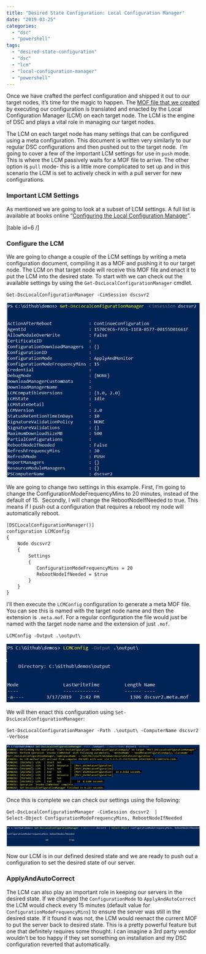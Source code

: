 ```yaml
---
title: "Desired State Configuration: Local Configuration Manager"
date: "2019-03-25"
categories: 
  - "dsc"
  - "powershell"
tags: 
  - "desired-state-configuration"
  - "dsc"
  - "lcm"
  - "local-configuration-manager"
  - "powershell"
---
```


Once we have crafted the perfect configuration and shipped it out to our target nodes, it’s time for the magic to happen. The [MOF file that we created](https://jesspomfret.com/dsc-mof-files/) by executing our configuration is translated and enacted by the Local Configuration Manager (LCM) on each target node. The LCM is the engine of DSC and plays a vital role in managing our target nodes.

The LCM on each target node has many settings that can be configured using a meta configuration. This document is written very similarly to our regular DSC configurations and then pushed out to the target node.  I’m going to cover a few of the important LCM settings for use in `push` mode. This is where the LCM passively waits for a MOF file to arrive. The other option is `pull` mode- this is a little more complicated to set up and in this scenario the LCM is set to actively check in with a pull server for new configurations.

### **Important LCM Settings**

As mentioned we are going to look at a subset of LCM settings. A full list is available at books online “[Configuring the Local Configuration Manager](https://docs.microsoft.com/en-us/powershell/dsc/managing-nodes/metaconfig)”.

\[table id=6 /\]

### Configure the LCM  

We are going to change a couple of the LCM settings by writing a meta configuration document, compiling it as a MOF and pushing it to our target node. The LCM on that target node will receive this MOF file and enact it to put the LCM into the desired state. To start with we can check out the available settings by using the `Get-DscLocalConfigurationManager` cmdlet.

```
Get-DscLocalConfigurationManager -CimSession dscsvr2
```

![](images/get_before.jpg)

We are going to change two settings in this example. First, I’m going to change the ConfigurationModeFrequencyMins to 20 minutes, instead of the default of 15.  Secondly, I will change the RebootNodeIfNeeded to true. This means if I push out a configuration that requires a reboot my node will automatically reboot.

```
[DSCLocalConfigurationManager()]
configuration LCMConfig
{
    Node dscsvr2
    {
        Settings
        {
           ConfigurationModeFrequencyMins = 20
           RebootNodeIfNeeded = $true
        }
    }
}
```

I’ll then execute the `LCMConfig` configuration to generate a meta MOF file. You can see this is named with the target node name and then the extension is `.meta.mof`. For a regular configuration the file would just be named with the target node name and the extension of just `.mof`.

```
LCMConfig -Output .\output\
```

![](images/CreateMetaMof.jpg)

We will then enact this configuration using `Set-DscLocalConfigurationManager`:

```
Set-DscLocalConfigurationManager -Path .\output\ -ComputerName dscsvr2 -Verbose
```

![](images/set-DscLcm-1024x239.jpg)

Once this is complete we can check our settings using the following:

```
Get-DscLocalConfigurationManager -CimSession dscsvr2  |
Select-Object ConfigurationModeFrequencyMins, RebootNodeIfNeeded
```

![](images/get_after-1024x107.jpg)

Now our LCM is in our defined desired state and we are ready to push out a configuration to set the desired state of our server.

### ApplyAndAutoCorrect

The LCM can also play an important role in keeping our servers in the desired state. If we changed the `ConfigurationMode` to `ApplyAndAutoCorrect` the LCM would check every 15 minutes (default value for `ConfigurationModeFrequencyMins`) to ensure the server was still in the desired state. If it found it was not, the LCM would reenact the current MOF to put the server back to desired state. This is a pretty powerful feature but one that definitely requires some thought. I can imagine a 3rd party vendor wouldn’t be too happy if they set something on installation and my DSC configuration reverted that automatically.
